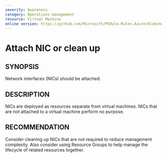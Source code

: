 ```yaml
---
severity: Awareness
category: Operations management
resource: Virtual Machine
online version: https://github.com/Microsoft/PSRule.Rules.Azure/blob/main/docs/rules/en/Azure.VM.NICAttached.md
---
```


# Attach NIC or clean up

## SYNOPSIS

Network interfaces (NICs) should be attached.

## DESCRIPTION

NICs are deployed as resources separate from virtual machines.
NICs that are not attached to a virtual machine perform no purpose.

## RECOMMENDATION

Consider cleaning up NICs that are not required to reduce management complexity.
Also consider using Resource Groups to help manage the lifecycle of related resources together.
